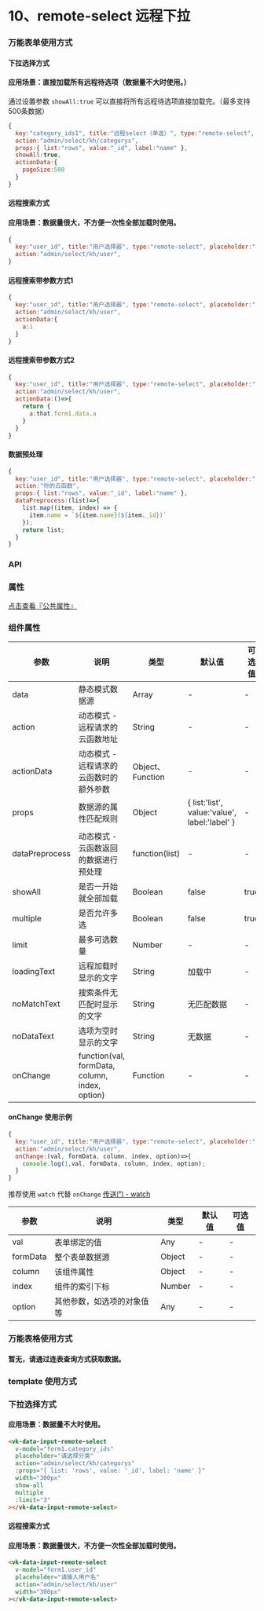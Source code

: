 # 10、remote-select 远程下拉

### 万能表单使用方式
#### 下拉选择方式
#### 应用场景：直接加载所有远程待选项（数据量不大时使用。）

通过设置参数 `showAll:true` 可以直接将所有远程待选项直接加载完。（最多支持500条数据）

```js
{
  key:"category_ids1", title:"远程select（单选）", type:"remote-select", placeholder:"请选择分类",
  action:"admin/select/kh/categorys",
  props:{ list:"rows", value:"_id", label:"name" },
  showAll:true,
  actionData:{
    pageSize:500
  }
}
```


#### 远程搜索方式
#### 应用场景：数据量很大，不方便一次性全部加载时使用。
```js
{
  key:"user_id", title:"用户选择器", type:"remote-select", placeholder:"请输入用户账号/昵称",
  action:"admin/select/kh/user",
}
```

#### 远程搜索带参数方式1
```js
{
  key:"user_id", title:"用户选择器", type:"remote-select", placeholder:"请输入用户账号/昵称",
  action:"admin/select/kh/user",
  actionData:{
    a:1
  }
}
```

#### 远程搜索带参数方式2
```js
{
  key:"user_id", title:"用户选择器", type:"remote-select", placeholder:"请输入用户账号/昵称",
  action:"admin/select/kh/user",
  actionData:()=>{
    return {
      a:that.form1.data.a
    }
  }
}
```
#### 数据预处理
```js
{
  key:"user_id", title:"用户选择器", type:"remote-select", placeholder:"请输入用户账号/昵称",
  action:"你的云函数",
  props:{ list:"rows", value:"_id", label:"name" },
  dataPreprocess:(list)=>{
    list.map((item, index) => {
      item.name = `${item.name}(${item._id})`
    });
    return list;
  }
}
```

### API

### 属性

[点击查看『公共属性』](https://vkdoc.fsq.pub/admin/components/0%E3%80%81public.html)

### 组件属性

| 参数             | 说明                           | 类型    | 默认值  | 可选值 |
|------------------|-------------------------------|---------|--------|-------|
| data            | 静态模式数据源 | Array  | - | -  |
| action          | 动态模式 - 远程请求的云函数地址 | String  | - | -  |
| actionData          | 动态模式 - 远程请求的云函数时的额外参数 | Object、Function  | - | -  |
| props          | 数据源的属性匹配规则 | Object  | { list:'list', value:'value', label:'label' } | - |
| dataPreprocess          | 动态模式 - 云函数返回的数据进行预处理 | function(list)  | - | -  |
| showAll           | 是否一开始就全部加载 | Boolean  | false | true  |
| multiple        | 是否允许多选 | Boolean  | false | true  |
| limit        | 最多可选数量 | Number  | - | -  |
| loadingText          | 远程加载时显示的文字 | String  | 加载中| -  |
| noMatchText          | 搜索条件无匹配时显示的文字 | String  | 无匹配数据| -  |
| noDataText          | 选项为空时显示的文字 | String  | 无数据| -  |
| onChange          | function(val, formData, column, index, option) | Function  | -| -  |

#### onChange 使用示例
```js
{
  key:"user_id", title:"用户选择器", type:"remote-select", placeholder:"请输入用户账号/昵称",
  action:"admin/select/kh/user",
  onChange:(val, formData, column, index, option)=>{
    console.log(1,val, formData, column, index, option);
  }
}
```

推荐使用 `watch` 代替 `onChange` [传送门 - watch](https://vkdoc.fsq.pub/admin/components/0%E3%80%81public.html#watch-%E7%9B%91%E5%90%AC)

| 参数             | 说明                           | 类型    | 默认值  | 可选值 |
|------------------|-------------------------------|---------|--------|-------|
| val            | 表单绑定的值 | Any  | - | -  |
| formData          | 整个表单数据源 | Object  | - | -  |
| column          | 该组件属性 | Object  | - | - |
| index           | 组件的索引下标 | Number  | - | -  |
| option        | 其他参数，如选项的对象值等 | Any  | - | -  |


### 万能表格使用方式

#### 暂无，请通过连表查询方式获取数据。


### template 使用方式
### 下拉选择方式
#### 应用场景：数据量不大时使用。
```html
<vk-data-input-remote-select
  v-model="form1.category_ids"
  placeholder="请选择分类"
  action="admin/select/kh/categorys"
  :props="{ list: 'rows', value: '_id', label: 'name' }"
  width="300px"
  show-all
  multiple
  :limit="3"
></vk-data-input-remote-select>
```
#### 远程搜索方式
#### 应用场景：数据量很大，不方便一次性全部加载时使用。
```html
<vk-data-input-remote-select
  v-model="form1.user_id"
  placeholder="请输入用户名"
  action="admin/select/kh/user"
  width="300px"
></vk-data-input-remote-select>
```


